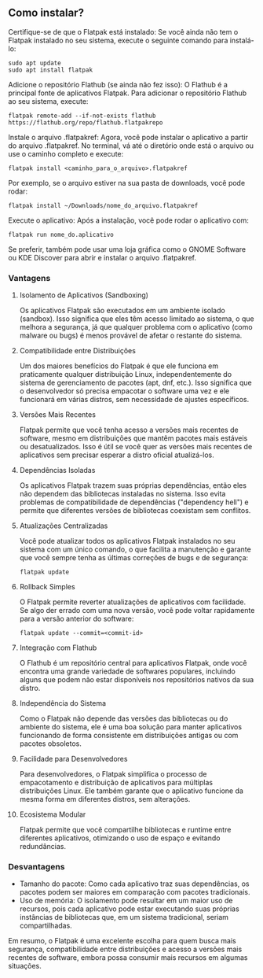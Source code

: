 ## Como instalar?
Certifique-se de que o Flatpak está instalado: Se você ainda não tem o Flatpak instalado no seu sistema, execute o seguinte comando para instalá-lo:
```
sudo apt update
sudo apt install flatpak
```

Adicione o repositório Flathub (se ainda não fez isso): O Flathub é a principal fonte de aplicativos Flatpak. Para adicionar o repositório Flathub ao seu sistema, execute:
```
flatpak remote-add --if-not-exists flathub https://flathub.org/repo/flathub.flatpakrepo
```

Instale o arquivo .flatpakref: Agora, você pode instalar o aplicativo a partir do arquivo .flatpakref. No terminal, vá até o diretório onde está o arquivo ou use o caminho completo e execute:
```
flatpak install <caminho_para_o_arquivo>.flatpakref
```

Por exemplo, se o arquivo estiver na sua pasta de downloads, você pode rodar:
```
flatpak install ~/Downloads/nome_do_arquivo.flatpakref
```

Execute o aplicativo: Após a instalação, você pode rodar o aplicativo com:
```
flatpak run nome_do.aplicativo
```
Se preferir, também pode usar uma loja gráfica como o GNOME Software ou KDE Discover para abrir e instalar o arquivo .flatpakref.

### Vantagens
1. Isolamento de Aplicativos (Sandboxing)

    Os aplicativos Flatpak são executados em um ambiente isolado (sandbox). Isso significa que eles têm acesso limitado ao sistema, o que melhora a segurança, já que qualquer problema com o aplicativo (como malware ou bugs) é menos provável de afetar o restante do sistema.

2. Compatibilidade entre Distribuições

    Um dos maiores benefícios do Flatpak é que ele funciona em praticamente qualquer distribuição Linux, independentemente do sistema de gerenciamento de pacotes (apt, dnf, etc.). Isso significa que o desenvolvedor só precisa empacotar o software uma vez e ele funcionará em várias distros, sem necessidade de ajustes específicos.

3. Versões Mais Recentes

    Flatpak permite que você tenha acesso a versões mais recentes de software, mesmo em distribuições que mantêm pacotes mais estáveis ou desatualizados. Isso é útil se você quer as versões mais recentes de aplicativos sem precisar esperar a distro oficial atualizá-los.

4. Dependências Isoladas

    Os aplicativos Flatpak trazem suas próprias dependências, então eles não dependem das bibliotecas instaladas no sistema. Isso evita problemas de compatibilidade de dependências ("dependency hell") e permite que diferentes versões de bibliotecas coexistam sem conflitos.

5. Atualizações Centralizadas

    Você pode atualizar todos os aplicativos Flatpak instalados no seu sistema com um único comando, o que facilita a manutenção e garante que você sempre tenha as últimas correções de bugs e de segurança:

    ```
    flatpak update
    ```

6. Rollback Simples

    O Flatpak permite reverter atualizações de aplicativos com facilidade. Se algo der errado com uma nova versão, você pode voltar rapidamente para a versão anterior do software:

    ```
    flatpak update --commit=<commit-id>
    ```

7. Integração com Flathub

    O Flathub é um repositório central para aplicativos Flatpak, onde você encontra uma grande variedade de softwares populares, incluindo alguns que podem não estar disponíveis nos repositórios nativos da sua distro.

8. Independência do Sistema

    Como o Flatpak não depende das versões das bibliotecas ou do ambiente do sistema, ele é uma boa solução para manter aplicativos funcionando de forma consistente em distribuições antigas ou com pacotes obsoletos.

9. Facilidade para Desenvolvedores

    Para desenvolvedores, o Flatpak simplifica o processo de empacotamento e distribuição de aplicativos para múltiplas distribuições Linux. Ele também garante que o aplicativo funcione da mesma forma em diferentes distros, sem alterações.

10. Ecosistema Modular

    Flatpak permite que você compartilhe bibliotecas e runtime entre diferentes aplicativos, otimizando o uso de espaço e evitando redundâncias.

### Desvantagens
- Tamanho do pacote: Como cada aplicativo traz suas dependências, os pacotes podem ser maiores em comparação com pacotes tradicionais.
- Uso de memória: O isolamento pode resultar em um maior uso de recursos, pois cada aplicativo pode estar executando suas próprias instâncias de bibliotecas que, em um sistema tradicional, seriam compartilhadas.

Em resumo, o Flatpak é uma excelente escolha para quem busca mais segurança, compatibilidade entre distribuições e acesso a versões mais recentes de software, embora possa consumir mais recursos em algumas situações.
